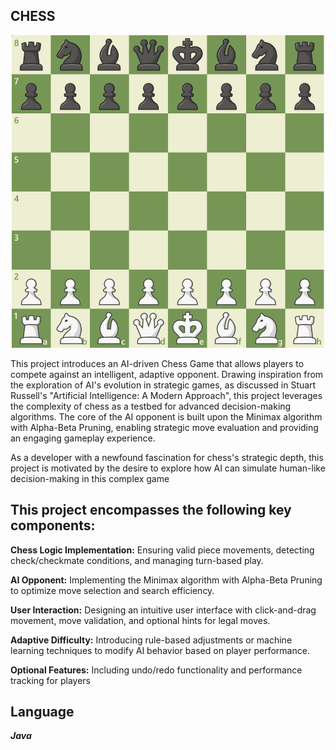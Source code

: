 ## CHESS
<div align="center"><img src="https://github.com/Duquesne-Spring-2024-COSC-481/CHESS-BOO/blob/main/Images/Chzz.png" alt="Chess Board" width="500" height="500" align="centre"></div>

This project introduces an AI-driven Chess Game that allows players to compete against an intelligent, adaptive opponent. Drawing inspiration from the exploration of AI's evolution in strategic games, as discussed in Stuart Russell's "Artificial Intelligence: A Modern Approach", this project leverages the complexity of chess as a testbed for advanced decision-making algorithms. The core of the AI opponent is built upon the Minimax algorithm with Alpha-Beta Pruning, enabling strategic move evaluation and providing an engaging gameplay experience.   

As a developer with a newfound fascination for chess's strategic depth, this project is motivated by the desire to explore how AI can simulate human-like decision-making in this complex game


## This project encompasses the following key components:

**Chess Logic Implementation:** Ensuring valid piece movements, detecting check/checkmate conditions, and managing turn-based play.   

**AI Opponent:** Implementing the Minimax algorithm with Alpha-Beta Pruning to optimize move selection and search efficiency.   

**User Interaction:** Designing an intuitive user interface with click-and-drag movement, move validation, and optional hints for legal moves.   

**Adaptive Difficulty:** Introducing rule-based adjustments or machine learning techniques to modify AI behavior based on player performance.   

**Optional Features:** Including undo/redo functionality and performance tracking for players

## Language 
***Java*** 
